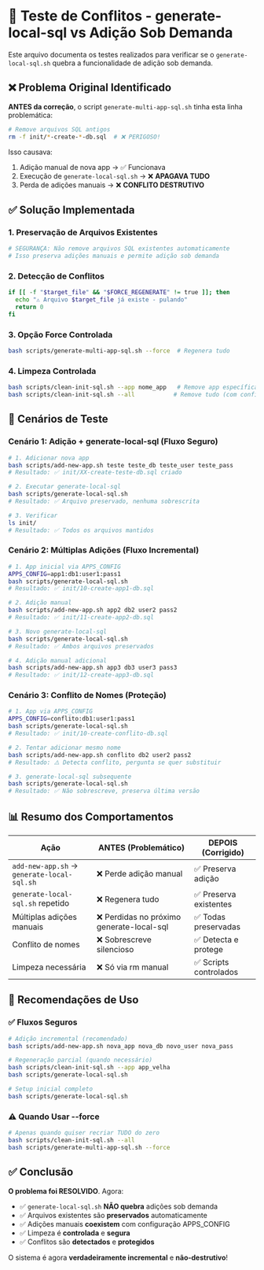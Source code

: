 # 🧪 Teste de Conflitos - generate-local-sql vs Adição Sob Demanda

Este arquivo documenta os testes realizados para verificar se o `generate-local-sql.sh` quebra a funcionalidade de adição sob demanda.

## ❌ Problema Original Identificado

**ANTES da correção**, o script `generate-multi-app-sql.sh` tinha esta linha problemática:

```bash
# Remove arquivos SQL antigos
rm -f init/*-create-*-db.sql  # ❌ PERIGOSO!
```

Isso causava:

1. Adição manual de nova app → ✅ Funcionava
2. Execução de `generate-local-sql.sh` → ❌ **APAGAVA TUDO**
3. Perda de adições manuais → ❌ **CONFLITO DESTRUTIVO**

## ✅ Solução Implementada

### 1. **Preservação de Arquivos Existentes**

```bash
# SEGURANÇA: Não remove arquivos SQL existentes automaticamente
# Isso preserva adições manuais e permite adição sob demanda
```

### 2. **Detecção de Conflitos**

```bash
if [[ -f "$target_file" && "$FORCE_REGENERATE" != true ]]; then
  echo "⚠️ Arquivo $target_file já existe - pulando"
  return 0
fi
```

### 3. **Opção Force Controlada**

```bash
bash scripts/generate-multi-app-sql.sh --force  # Regenera tudo
```

### 4. **Limpeza Controlada**

```bash
bash scripts/clean-init-sql.sh --app nome_app   # Remove app específica
bash scripts/clean-init-sql.sh --all           # Remove tudo (com confirmação)
```

## 🧪 Cenários de Teste

### Cenário 1: Adição + generate-local-sql (Fluxo Seguro)

```bash
# 1. Adicionar nova app
bash scripts/add-new-app.sh teste teste_db teste_user teste_pass
# Resultado: ✅ init/XX-create-teste-db.sql criado

# 2. Executar generate-local-sql
bash scripts/generate-local-sql.sh
# Resultado: ✅ Arquivo preservado, nenhuma sobrescrita

# 3. Verificar
ls init/
# Resultado: ✅ Todos os arquivos mantidos
```

### Cenário 2: Múltiplas Adições (Fluxo Incremental)

```bash
# 1. App inicial via APPS_CONFIG
APPS_CONFIG=app1:db1:user1:pass1
bash scripts/generate-local-sql.sh
# Resultado: ✅ init/10-create-app1-db.sql

# 2. Adição manual
bash scripts/add-new-app.sh app2 db2 user2 pass2
# Resultado: ✅ init/11-create-app2-db.sql

# 3. Novo generate-local-sql
bash scripts/generate-local-sql.sh
# Resultado: ✅ Ambos arquivos preservados

# 4. Adição manual adicional
bash scripts/add-new-app.sh app3 db3 user3 pass3
# Resultado: ✅ init/12-create-app3-db.sql
```

### Cenário 3: Conflito de Nomes (Proteção)

```bash
# 1. App via APPS_CONFIG
APPS_CONFIG=conflito:db1:user1:pass1
bash scripts/generate-local-sql.sh
# Resultado: ✅ init/10-create-conflito-db.sql

# 2. Tentar adicionar mesmo nome
bash scripts/add-new-app.sh conflito db2 user2 pass2
# Resultado: ⚠️ Detecta conflito, pergunta se quer substituir

# 3. generate-local-sql subsequente
bash scripts/generate-local-sql.sh
# Resultado: ✅ Não sobrescreve, preserva última versão
```

## 📊 Resumo dos Comportamentos

| Ação                            | ANTES (Problemático)           | DEPOIS (Corrigido)     |
| ------------------------------- | ------------------------------ | ---------------------- |
| `add-new-app.sh` → `generate-local-sql.sh` | ❌ Perde adição manual         | ✅ Preserva adição     |
| `generate-local-sql.sh` repetido           | ❌ Regenera tudo               | ✅ Preserva existentes |
| Múltiplas adições manuais       | ❌ Perdidas no próximo generate-local-sql | ✅ Todas preservadas   |
| Conflito de nomes               | ❌ Sobrescreve silencioso      | ✅ Detecta e protege   |
| Limpeza necessária              | ❌ Só via rm manual            | ✅ Scripts controlados |

## 🔧 Recomendações de Uso

### ✅ Fluxos Seguros

```bash
# Adição incremental (recomendado)
bash scripts/add-new-app.sh nova_app nova_db novo_user nova_pass

# Regeneração parcial (quando necessário)
bash scripts/clean-init-sql.sh --app app_velha
bash scripts/generate-local-sql.sh

# Setup inicial completo
bash scripts/generate-local-sql.sh
```

### ⚠️ Quando Usar --force

```bash
# Apenas quando quiser recriar TUDO do zero
bash scripts/clean-init-sql.sh --all
bash scripts/generate-multi-app-sql.sh --force
```

## ✅ Conclusão

**O problema foi RESOLVIDO**. Agora:

- ✅ `generate-local-sql.sh` **NÃO quebra** adições sob demanda
- ✅ Arquivos existentes são **preservados** automaticamente
- ✅ Adições manuais **coexistem** com configuração APPS_CONFIG
- ✅ Limpeza é **controlada** e **segura**
- ✅ Conflitos são **detectados** e **protegidos**

O sistema é agora **verdadeiramente incremental** e **não-destrutivo**!

